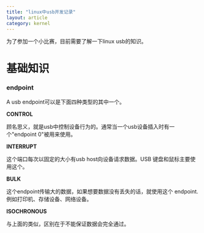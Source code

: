 ```yaml
---
title: "linux中usb开发记录"
layout: article
category: kernel
---
```


为了参加一个小比赛，目前需要了解一下linux usb的知识。

# 基础知识

### endpoint

A usb endpoint可以是下面四种类型的其中一个。

__CONTROL__

顾名思义，就是usb中控制设备行为的。通常当一个usb设备插入时有一个"endpoint 0"被用来使用。

__INTERRUPT__

这个端口每次以固定的大小有usb host向设备请求数据。USB 键盘和鼠标主要使用这个。

__BULK__

这个endpoint传输大的数据，如果想要数据没有丢失的话，就使用这个 endpoint.例如打印机、存储设备、网络设备。

__ISOCHRONOUS__

与上面的类似，区别在于不能保证数据会完全通过。
